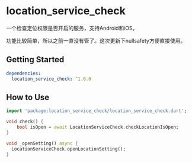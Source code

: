# location_service_check

一个检查定位权限是否开启的服务，支持Android和iOS。

功能比较简单，所以之前一直没有管了。这次更新下nullsafety方便直接使用。

## Getting Started
```yaml
dependencies:
  location_service_check: ^1.0.0
```

## How to Use
```dart
import 'package:location_service_check/location_service_check.dart';

void check() {
    bool isOpen = await LocationServiceCheck.checkLocationIsOpen;
}

void _openSetting() async {
  LocationServiceCheck.openLocationSetting();
}

```

